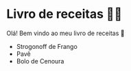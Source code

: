 # Livro de receitas :man_cook:

Olá! Bem vindo ao meu livro de receitas :wave:

 - Strogonoff de Frango
 - Pavê
 - Bolo de Cenoura